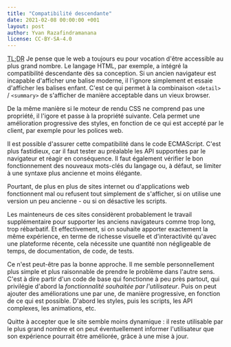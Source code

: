 ```yaml
---
title: "Compatibilité descendante"
date: 2021-02-08 00:00:00 +001
layout: post
author: Yvan Razafindramanana
license: CC-BY-SA-4.0
---
```


<acronym title="En résumé... (Too long; Didn't Read)">TL;DR</acronym>
Je pense que le web a toujours eu pour vocation d'être accessible au plus grand nombre. Le langage HTML, par exemple, a intégré la compatibilité descendante dès sa conception. Si un ancien navigateur est incapable d'afficher une balise moderne, il l'ignore simplement et essaie d'afficher les balises enfant. C'est ce qui permet à la combinaison `<detail>` / `<summary>` de s'afficher de manière acceptable dans un vieux browser.

<!--more-->

De la même manière si le moteur de rendu CSS ne comprend pas une propriété, il l'igore et passe à la propriété suivante. Cela permet une amélioration progressive des styles, en fonction de ce qui est accepté par le client, par exemple pour les polices web.

Il est possible d'assurer cette compatibilité dans le code ECMAScript. C'est plus fastidieux, car il faut tester au préalable les API supportées par le navigateur et réagir en conséquence. Il faut également vérifier le bon fonctionnement des nouveaux mots-clés du langage ou, à défaut, se limiter à une syntaxe plus ancienne et moins élégante.

Pourtant, de plus en plus de sites internet ou d'applications web fonctionnent mal ou refusent tout simplement de s'afficher, si on utilise une version un peu ancienne - ou si on désactive les scripts.

Les mainteneurs de ces sites considèrent probablement le travail supplémentaire pour supporter les anciens navigateurs comme trop long, trop rébarbatif. Et effectivement, si on souhaite apporter exactement la même expérience, en terme de richesse visuelle et d'interactivité qu'avec une plateforme récente, cela nécessite une quantité non négligeable de temps, de documentation, de code, de tests.

Ce n'est peut-être pas la bonne approche. Il me semble personnellement plus simple et plus raisonnable de prendre le problème dans l'autre sens. C'est à dire partir d'un code de base qui fonctionne à peu près partout, qui privilégie d'abord la _fonctionnalité souhaitée par l'utilisateur_. Puis on peut ajouter des améliorations une par une, de manière progressive, en fonction de ce qui est possible. D'abord les styles, puis les scripts, les API complexes, les animations, etc.

Quitte à accepter que le site semble moins dynamique : il reste utilisable par le plus grand nombre et on peut éventuellement informer l'utilisateur que son expérience pourrait être améliorée, grâce à une mise à jour.
